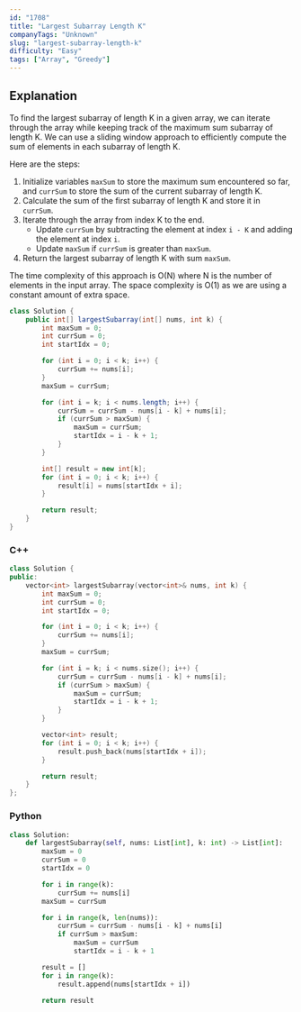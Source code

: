 ```yaml
---
id: "1708"
title: "Largest Subarray Length K"
companyTags: "Unknown"
slug: "largest-subarray-length-k"
difficulty: "Easy"
tags: ["Array", "Greedy"]
---
```


## Explanation

To find the largest subarray of length K in a given array, we can iterate through the array while keeping track of the maximum sum subarray of length K. We can use a sliding window approach to efficiently compute the sum of elements in each subarray of length K. 

Here are the steps:
1. Initialize variables `maxSum` to store the maximum sum encountered so far, and `currSum` to store the sum of the current subarray of length K.
2. Calculate the sum of the first subarray of length K and store it in `currSum`.
3. Iterate through the array from index K to the end.
   - Update `currSum` by subtracting the element at index `i - K` and adding the element at index `i`.
   - Update `maxSum` if `currSum` is greater than `maxSum`.
4. Return the largest subarray of length K with sum `maxSum`.

The time complexity of this approach is O(N) where N is the number of elements in the input array. The space complexity is O(1) as we are using a constant amount of extra space.
```java
class Solution {
    public int[] largestSubarray(int[] nums, int k) {
        int maxSum = 0;
        int currSum = 0;
        int startIdx = 0;

        for (int i = 0; i < k; i++) {
            currSum += nums[i];
        }
        maxSum = currSum;

        for (int i = k; i < nums.length; i++) {
            currSum = currSum - nums[i - k] + nums[i];
            if (currSum > maxSum) {
                maxSum = currSum;
                startIdx = i - k + 1;
            }
        }

        int[] result = new int[k];
        for (int i = 0; i < k; i++) {
            result[i] = nums[startIdx + i];
        }

        return result;
    }
}
```

### C++
```cpp
class Solution {
public:
    vector<int> largestSubarray(vector<int>& nums, int k) {
        int maxSum = 0;
        int currSum = 0;
        int startIdx = 0;

        for (int i = 0; i < k; i++) {
            currSum += nums[i];
        }
        maxSum = currSum;

        for (int i = k; i < nums.size(); i++) {
            currSum = currSum - nums[i - k] + nums[i];
            if (currSum > maxSum) {
                maxSum = currSum;
                startIdx = i - k + 1;
            }
        }

        vector<int> result;
        for (int i = 0; i < k; i++) {
            result.push_back(nums[startIdx + i]);
        }

        return result;
    }
};
```

### Python
```python
class Solution:
    def largestSubarray(self, nums: List[int], k: int) -> List[int]:
        maxSum = 0
        currSum = 0
        startIdx = 0

        for i in range(k):
            currSum += nums[i]
        maxSum = currSum

        for i in range(k, len(nums)):
            currSum = currSum - nums[i - k] + nums[i]
            if currSum > maxSum:
                maxSum = currSum
                startIdx = i - k + 1

        result = []
        for i in range(k):
            result.append(nums[startIdx + i])

        return result
```